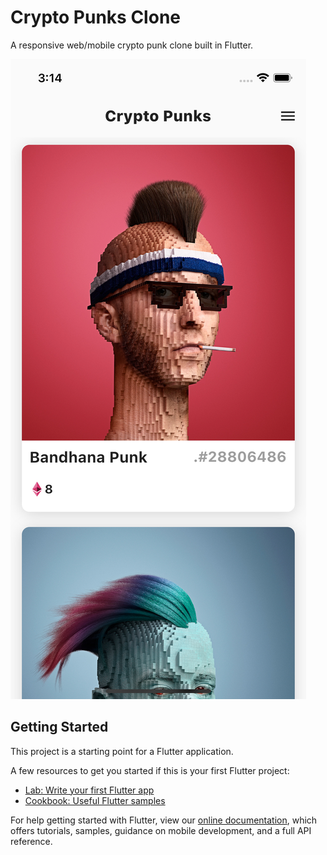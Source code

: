 # Crypto Punks Clone

A responsive web/mobile crypto punk clone built in Flutter.

![crypto punk](https://github.com/SwaroopSambhayya/Crypto-punks-flutter-/blob/master/simulator_screenshot_FFFAE201-505E-4E0B-87E6-8D17367F10D6.png)

## Getting Started

This project is a starting point for a Flutter application.

A few resources to get you started if this is your first Flutter project:

- [Lab: Write your first Flutter app](https://flutter.dev/docs/get-started/codelab)
- [Cookbook: Useful Flutter samples](https://flutter.dev/docs/cookbook)

For help getting started with Flutter, view our
[online documentation](https://flutter.dev/docs), which offers tutorials,
samples, guidance on mobile development, and a full API reference.
